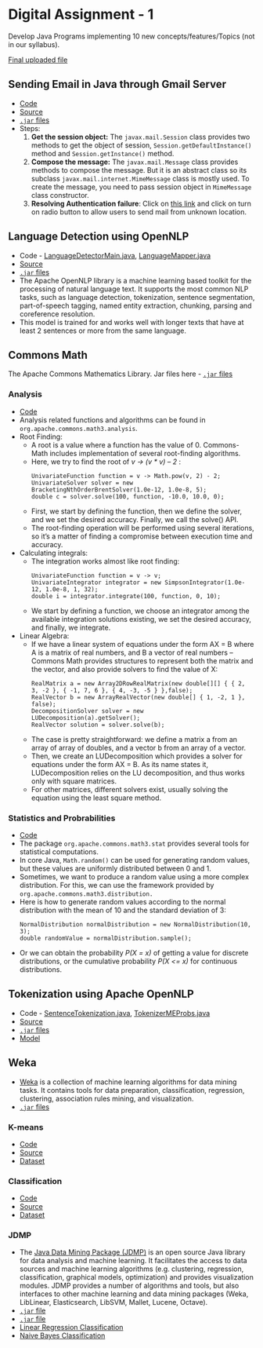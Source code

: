# Digital Assignment - 1

Develop Java Programs implementing 10 new concepts/features/Topics (not in our syllabus).

[Final uploaded file](https://github.com/jacobjohn2016/Java-Programming/blob/master/Digital-Assignment/16BCE2205_Digital_assignment.pdf)

## Sending Email in Java through Gmail Server
* [Code](https://github.com/jacobjohn2016/Java-Programming/blob/master/Digital-Assignment/src/SendEmail.java)
* [Source](https://www.javatpoint.com/java-mail-api-tutorial)
* [`.jar` files](https://www.javatpoint.com/src/mail/mailactivation.zip)
* Steps:
  1. **Get the session object:** The `javax.mail.Session` class provides two methods to get the object of session, `Session.getDefaultInstance()` method and `Session.getInstance()` method. 
  2. **Compose the message:** The `javax.mail.Message` class provides methods to compose the message. But it is an abstract class so its subclass `javax.mail.internet.MimeMessage` class is mostly used. To create the message, you need to pass session object in `MimeMessage` class constructor. 
  3. **Resolving Authentication failure**: Click on [this link](https://www.google.com/settings/security/lesssecureapps) and click on turn on radio button to allow users to send mail from unknown location.

## Language Detection using OpenNLP
* Code - [LanguageDetectorMain.java](https://github.com/jacobjohn2016/Java-Programming/blob/master/Digital-Assignment/src/OpenNLP/languagedetector/LanguageDetectorMain.java), [LanguageMapper.java](https://github.com/jacobjohn2016/Java-Programming/blob/master/Digital-Assignment/src/OpenNLP/languagedetector/LanguageMapper.java)
* [Source](https://github.com/Ruthwik/Language-Detection)
* [`.jar` files](https://github.com/jacobjohn2016/Java-Programming/tree/master/Digital-Assignment/apache-opennlp-1.9.1/lib)
* The Apache OpenNLP library is a machine learning based toolkit for the processing of natural language text. It supports the most common NLP tasks, such as language detection, tokenization, sentence segmentation, part-of-speech tagging, named entity extraction, chunking, parsing and coreference resolution.
* This model is trained for and works well with longer texts that have at least 2 sentences or more from the same language.

## Commons Math
The Apache Commons Mathematics Library. Jar files here - [`.jar` files](https://github.com/jacobjohn2016/Java-Programming/blob/master/Digital-Assignment/commons-math3-3.6.1.jar)
### Analysis
* [Code](https://github.com/jacobjohn2016/Java-Programming/blob/master/Digital-Assignment/src/AdvancedMath/Analysis.java)
* Analysis related functions and algorithms can be found in `org.apache.commons.math3.analysis`.
* Root Finding:
  * A root is a value where a function has the value of 0. Commons-Math includes implementation of several root-finding algorithms.
  * Here, we try to find the root of *v -> (v * v) – 2* :
    ```{Java}
    UnivariateFunction function = v -> Math.pow(v, 2) - 2;
    UnivariateSolver solver = new BracketingNthOrderBrentSolver(1.0e-12, 1.0e-8, 5);
    double c = solver.solve(100, function, -10.0, 10.0, 0);
    ```
  * First, we start by defining the function, then we define the solver, and we set the desired accuracy. Finally, we call the solve() API.
  * The root-finding operation will be performed using several iterations, so it’s a matter of finding a compromise between execution time and accuracy.
* Calculating integrals:
  * The integration works almost like root finding:
    ```{Java}
    UnivariateFunction function = v -> v;
    UnivariateIntegrator integrator = new SimpsonIntegrator(1.0e-12, 1.0e-8, 1, 32);
    double i = integrator.integrate(100, function, 0, 10);
    ```
  * We start by defining a function, we choose an integrator among the available integration solutions existing, we set the desired accuracy, and finally, we integrate.
* Linear Algebra:
  * If we have a linear system of equations under the form AX = B where A is a matrix of real numbers, and B a vector of real numbers – Commons Math provides structures to represent both the matrix and the vector, and also provide solvers to find the value of X:
    ```{Java}
    RealMatrix a = new Array2DRowRealMatrix(new double[][] { { 2, 3, -2 }, { -1, 7, 6 }, { 4, -3, -5 } },false);
    RealVector b = new ArrayRealVector(new double[] { 1, -2, 1 }, false); 
    DecompositionSolver solver = new LUDecomposition(a).getSolver();
    RealVector solution = solver.solve(b);
    ```
  * The case is pretty straightforward: we define a matrix a from an array of array of doubles, and a vector b from an array of a vector.
  * Then, we create an LUDecomposition which provides a solver for equations under the form AX = B. As its name states it, LUDecomposition relies on the LU decomposition, and thus works only with square matrices.
  * For other matrices, different solvers exist, usually solving the equation using the least square method.
### Statistics and Probrabilities
* [Code](https://github.com/jacobjohn2016/Java-Programming/blob/master/Digital-Assignment/src/AdvancedMath/Stats.java)
* The package `org.apache.commons.math3.stat` provides several tools for statistical computations.
* In core Java, `Math.random()` can be used for generating random values, but these values are uniformly distributed between 0 and 1.
* Sometimes, we want to produce a random value using a more complex distribution. For this, we can use the framework provided by `org.apache.commons.math3.distribution.`
* Here is how to generate random values according to the normal distribution with the mean of 10 and the standard deviation of 3:
    ```{Java}
    NormalDistribution normalDistribution = new NormalDistribution(10, 3);
    double randomValue = normalDistribution.sample();
    ```
* Or we can obtain the probability *P(X = x)* of getting a value for discrete distributions, or the cumulative probability *P(X <= x)* for continuous distributions.

## Tokenization using Apache OpenNLP
* Code - [SentenceTokenization.java](https://github.com/jacobjohn2016/Java-Programming/blob/master/Digital-Assignment/src/OpenNLP/Tokenization/SentenceTokenization.java), [TokenizerMEProbs.java](https://github.com/jacobjohn2016/Java-Programming/blob/master/Digital-Assignment/src/OpenNLP/Tokenization/TokenizerMEProbs.java)
* [Source](https://www.tutorialspoint.com/opennlp/opennlp_tokenization.htm)
* [`.jar` files](https://github.com/jacobjohn2016/Java-Programming/tree/master/Digital-Assignment/apache-opennlp-1.9.1)
* [Model](https://github.com/jacobjohn2016/Java-Programming/blob/master/Digital-Assignment/resources/en-token.bin)

## Weka
* [Weka](https://www.cs.waikato.ac.nz/ml/weka/) is a collection of machine learning algorithms for data mining tasks. It contains tools for data preparation, classification, regression, clustering, association rules mining, and visualization.
* [`.jar` files](https://github.com/jacobjohn2016/Java-Programming/tree/master/Digital-Assignment/weka)
### K-means
* [Code](https://github.com/jacobjohn2016/Java-Programming/blob/master/Digital-Assignment/src/Weka/Cluster.java)
* [Source](https://www.programcreek.com/2014/02/k-means-clustering-in-java/)
* [Dataset](https://github.com/jacobjohn2016/Java-Programming/blob/master/Digital-Assignment/resources/data/iris.arff)
### Classification
* [Code](https://github.com/jacobjohn2016/Java-Programming/blob/master/Digital-Assignment/src/Weka/WekaTest.java)
* [Source](https://www.programcreek.com/2013/01/a-simple-machine-learning-example-in-java/)
* [Dataset](https://github.com/jacobjohn2016/Java-Programming/blob/master/Digital-Assignment/resources/weather.txt)

### JDMP
* The [Java Data Mining Package (JDMP)](https://jdmp.org/) is an open source Java library for data analysis and machine learning. It facilitates the access to data sources and machine learning algorithms (e.g. clustering, regression, classification, graphical models, optimization) and provides visualization modules. JDMP provides a number of algorithms and tools, but also interfaces to other machine learning and data mining packages (Weka, LibLinear, Elasticsearch, LibSVM, Mallet, Lucene, Octave).
* [`.jar` file](https://github.com/jacobjohn2016/Java-Programming/blob/master/Digital-Assignment/jdmp-complete-0.3.0.jar)
* [`.jar` file](https://github.com/jacobjohn2016/Java-Programming/blob/master/Digital-Assignment/ujmp-complete-0.3.0.jar)
* [Linear Regression Classification](https://github.com/jacobjohn2016/Java-Programming/blob/master/Digital-Assignment/src/jdmp/LinearRegressionClassificationExample.java)
* [Naive Bayes Classification](https://github.com/jacobjohn2016/Java-Programming/blob/master/Digital-Assignment/src/jdmp/NaiveBayesClassificationExample.java)
